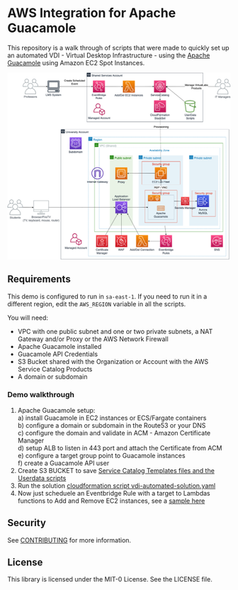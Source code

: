# AWS Integration for Apache Guacamole

This repository is a walk through of scripts that were made to quickly set up an automated VDI - Virtual Desktop Infrastructure - using the [Apache Guacamole](https://guacamole.apache.org/) using Amazon EC2 Spot Instances.

<p align="center">
<img src="/images/EAD-FireTV-blogpost.png" width="550">
</p>

## Requirements

This demo is configured to run in `sa-east-1`. If you need to run it in a different region, edit the `AWS_REGION` variable in all the scripts.

You will need:

- VPC with one public subnet and one or two private subnets, a NAT Gateway and/or Proxy or the AWS Network Firewall
- Apache Guacamole installed
- Guacamole API Credentials
- S3 Bucket shared with the Organization or Account with the AWS Service Catalog Products
- A domain or subdomain

### Demo walkthrough

1. Apache Guacamole setup:<br>
  a) install Guacamole in EC2 instances or ECS/Fargate containers<br>
  b) configure a domain or subdomain in the Route53 or your DNS <br>
  c) configure the domain and validate in ACM - Amazon Certificate Manager<br>
  d) setup ALB to listen in 443 port and attach the Certificate from ACM<br>
  e) configure a target group point to Guacamole instances<br>
  f) create a Guacamole API user <br>
2. Create S3 BUCKET to save [Service Catalog Templates files and the Userdata scripts](servicecatalog-templates)
3. Run the solution [cloudformation script vdi-automated-solution.yaml](scripts)
4. Now just scheduele an Eventbridge Rule with a target to Lambdas functions to Add and Remove EC2 instances, see a [sample here](eventbridge-integration) 


## Security

See [CONTRIBUTING](CONTRIBUTING.md#security-issue-notifications) for more information.

## License

This library is licensed under the MIT-0 License. See the LICENSE file.
